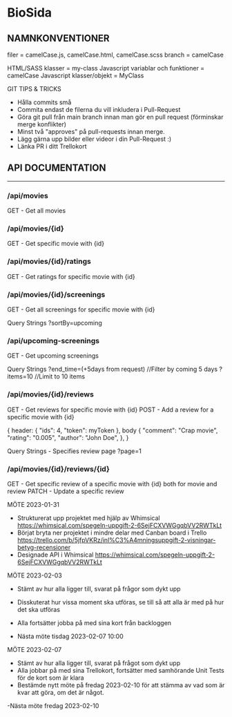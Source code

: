 # BioSida

NAMNKONVENTIONER
----------------------------------------
filer = camelCase.js, camelCase.html, camelCase.scss
branch = camelCase

HTML/SASS klasser = my-class
Javascript variablar och funktioner = camelCase
Javascript klasser/objekt = MyClass

GIT TIPS & TRICKS
- Hålla commits små 
- Commita endast de filerna du vill inkludera i Pull-Request
- Göra git pull från main branch innan man gör en pull request (förminskar merge konflikter)
- Minst två "approves" på pull-requests innan merge.
- Lägg gärna upp bilder eller videor i din Pull-Request :)
- Länka PR i ditt Trellokort


## API DOCUMENTATION
---

### /api/movies
GET - Get all movies

### /api/movies/{id}
GET - Get specific movie with {id}

### /api/movies/{id}/ratings
GET - Get ratings for specific movie with {id}

### /api/movies/{id}/screenings
GET - Get all screenings for specific movie with {id}

Query Strings
    ?sortBy=upcoming

### /api/upcoming-screenings
GET - Get upcoming screenings

Query Strings
    ?end_time=(+5days from request) //Filter by coming 5 days
    ?items=10 //Limit to 10 items

### /api/movies/{id}/reviews
GET - Get reviews for specific movie with {id}
POST - Add a review for a specific movie with {id}

{
    header: {
        "ids": 4,
        "token": myToken
    },
    body {
        "comment": "Crap movie",
        "rating": "0.005",
        "author": "John Doe",
    },
}

Query Strings - Specifies review page
    ?page=1

### /api/movies/{id}/reviews/{id}
GET - Get specific review of a specific movie with {id} both for movie and review
PATCH - Update a specific review


MÖTE 2023-01-31
- Strukturerat upp projektet med hjälp av Whimsical https://whimsical.com/spegeln-uppgift-2-6SejFCXVWGgqbVV2RWTkLt
- Börjat bryta ner projektet i mindre delar med Canban board i Trello https://trello.com/b/5jfpVKRz/inl%C3%A4mningsuppgift-2-visningar-betyg-recensioner
- Designade API i Whimsical https://whimsical.com/spegeln-uppgift-2-6SejFCXVWGgqbVV2RWTkLt


MÖTE 2023-02-03
- Stämt av hur alla ligger till, svarat på frågor som dykt upp
- Disskuterat hur vissa moment ska utföras, se till så att alla är med på hur det ska utföras
- Alla fortsätter jobba på med sina kort från backloggen

- Nästa möte tisdag 2023-02-07 10:00

MÖTE 2023-02-07
- Stämt av hur alla ligger till, svarat på frågot som dykt upp
- Alla jobbar på med sina Trellokort, fortsätter med samhörande Unit Tests för de kort som är klara
- Bestämde nytt möte på fredag 2023-02-10 för att stämma av vad som är kvar att göra, om det är något.

-Nästa möte fredag 2023-02-10 
